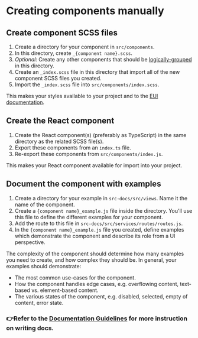 # Creating components manually

## Create component SCSS files

1. Create a directory for your component in `src/components`.
2. In this directory, create `_{component name}.scss`.
3. _Optional:_ Create any other components that should be [logically-grouped][docs-logical-group] in this directory.
4. Create an `_index.scss` file in this directory that import all of the new component SCSS files you created.
5. Import the `_index.scss` file into `src/components/index.scss`.

This makes your styles available to your project and to the [EUI documentation][docs].

## Create the React component

1. Create the React component(s) (preferably as TypeScript) in the same directory as the related SCSS file(s).
2. Export these components from an `index.ts` file.
3. Re-export these components from `src/components/index.js`.

This makes your React component available for import into your project.

## Document the component with examples

1. Create a directory for your example in `src-docs/src/views`. Name it the name of the component.
2. Create a `{component name}_example.js` file inside the directory. You'll use this file to define the different examples for your component.
3. Add the route to this file in `src-docs/src/services/routes/routes.js`.
4. In the `{component name}_example.js` file you created, define examples which demonstrate the component and describe its role from a UI perspective.

The complexity of the component should determine how many examples you need to create, and how complex they should be. In general, your examples should demonstrate:

* The most common use-cases for the component.
* How the component handles edge cases, e.g. overflowing content, text-based vs. element-based content.
* The various states of the component, e.g. disabled, selected, empty of content, error state.

### 👉Refer to the [Documentation Guidelines][documentation-guidelines] for more instruction on writing docs.

[docs]: https://elastic.github.io/eui/
[docs-logical-group]: creating-components.md#logically-grouped-components
[documentation-guidelines]: documentation-guidelines